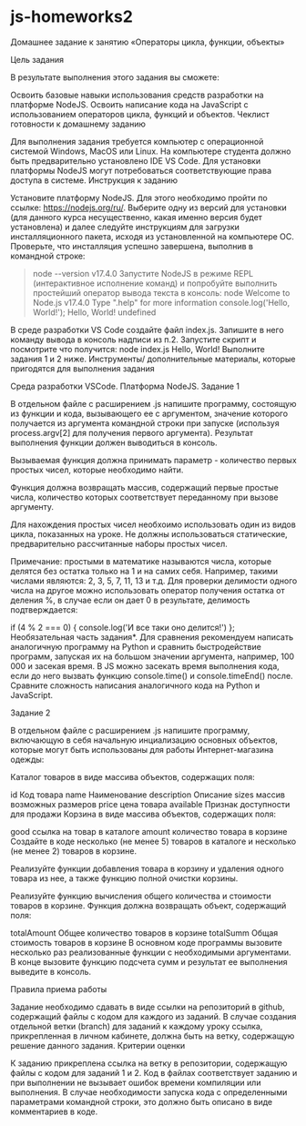 # js-homeworks2
Домашнее задание к занятию «Операторы цикла, функции, объекты»

Цель задания

В результате выполнения этого задания вы сможете:

Освоить базовые навыки использования средств разработки на платформе NodeJS.
Освоить написание кода на JavaScript с использованием операторов цикла, функций и объектов.
Чеклист готовности к домашнему заданию

Для выполнения задания требуется компьютер с операционной системой Windows, MacOS или Linux.
На компьютере студента должно быть предварительно установлено IDE VS Code.
Для установки платформы NodeJS могут потребоваться соответствующие права доступа в системе.
Инструкция к заданию

Установите платформу NodeJS. Для этого необходимо пройти по ссылке: https://nodejs.org/ru/. Выберите одну из версий для установки (для данного курса несущественно, какая именно версия будет установлена) и далее следуйте инструкциям для загрузки инсталляционного пакета, исходя из установленной на компьютере ОС. Проверьте, что инсталляция успешно завершена, выполнив в командной строке:
> node --version
v17.4.0
Запустите NodeJS в режиме REPL (интерактивное исполнение команд) и попробуйте выполнить простейший оператор вывода текста в консоль:
> node
Welcome to Node.js v17.4.0
Type ".help" for more information
> console.log('Hello, World!');
Hello, World!
undefined
>
В среде разработки VS Code создайте файл index.js. Запишите в него команду вывода в консоль надписи из п.2. Запустите скрипт и посмотрите что получится:
node index.js
Hello, World!
Выполните задания 1 и 2 ниже.
Инструменты/ дополнительные материалы, которые пригодятся для выполнения задания

Среда разработки VSCode.
Платформа NodeJS.
Задание 1

В отдельном файле с расширением .js напишите программу, состоящую из функции и кода, вызывающего ее с аргументом, значение которого получается из аргумента командной строки при запуске (используя process.argv[2] для получения первого аргумента). Результат выполнения функции должен выводиться в консоль.

Вызываемая функция должна принимать параметр - количество первых простых чисел, которые необходимо найти.

Функция должна возвращать массив, содержащий первые простые числа, количество которых соответствует переданному при вызове аргументу.

Для нахождения простых чисел необхоимо использовать один из видов цикла, показанных на уроке. Не должны использоваться статические, предварительно рассчитанные наборы простых чисел.

Примечание: простыми в математике называются числа, которые делятся без остатка только на 1 и на самих себя. Например, такими числами являются: 2, 3, 5, 7, 11, 13 и т.д. Для проверки делимости одного числа на другое можно использовать оператор получения остатка от деления %, в случае если он дает 0 в результате, делимость подтверждается:

if (4 % 2 === 0) { console.log('И все таки оно делится!') };
Необязательная часть задания*. Для сравнения рекомендуем написать аналогичную программу на Python и сравнить быстродействие программ, запуская их на большом значении аргумента, например, 100 000 и засекая время. В JS можно засекать время выполнения кода, если до него вызвать функцию console.time() и console.timeEnd() после. Сравните сложность написания аналогичного кода на Python и JavaScript.

Задание 2

В отдельном файле с расширением .js напишите программу, включающую в себя начальную инциализацию основных объектов, которые могут быть использованы для работы Интернет-магазина одежды:

Каталог товаров в виде массива объектов, содержащих поля:

 id            Код товара
 name          Наименование
 description   Описание
 sizes         массив возможных размеров
 price         цена товара
 available     Признак доступности для продажи
Корзина в виде массива объектов, содержащих поля:

good           ссылка на товар в каталоге
amount         количество товара в корзине
Создайте в коде несколько (не менее 5) товаров в каталоге и несколько (не менее 2) товаров в корзине.

Реализуйте функции добавления товара в корзину и удаления одного товара из нее, а также функцию полной очистки корзины.

Реализуйте функцию вычисления общего количества и стоимости товаров в корзине. Функция должна возвращать объект, содержащий поля:

totalAmount    Общее количество товаров в корзине
totalSumm      Общая стоимость товаров в корзине
В основном коде программы вызовите несколько раз реализованные функции с необходимыми аргументами. В конце вызовите функцию подсчета сумм и результат ее выполнения выведите в консоль.

Правила приема работы

Задание необходимо сдавать в виде ссылки на репозиторий в github, содержащий файлы с кодом для каждого из заданий.
В случае создания отдельной ветки (branch) для заданий к каждому уроку ссылка, прикрепленная в личном кабинете, должна быть на ветку, содержащую решение данного задания.
Критерии оценки

К заданию прикреплена ссылка на ветку в репозитории, содержащую файлы с кодом для заданий 1 и 2.
Код в файлах соответствует заданию и при выполнении не вызывает ошибок времени компиляции или выполнения. В случае необходимости запуска кода с определенными параметрами командной строки, это должно быть описано в виде комментариев в коде.
